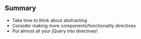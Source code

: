 ##  Summary

*  Take time to think about abstracting
*  Consider making more components/functionality directives
*  Put almost all your jQuery into directives!
